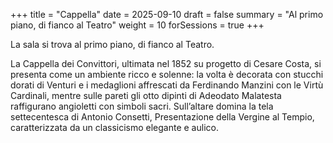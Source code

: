 +++
title = "Cappella"
date = 2025-09-10
draft = false
summary = "Al primo piano, di fianco al Teatro"
weight = 10
forSessions = true
+++

La sala si trova al primo piano, di fianco al Teatro.

La Cappella dei Convittori, ultimata nel 1852 su progetto di Cesare Costa, si presenta come un ambiente ricco e solenne: la volta è decorata con stucchi dorati di Venturi e i medaglioni affrescati da Ferdinando Manzini con le Virtù Cardinali, mentre sulle pareti gli otto dipinti di Adeodato Malatesta raffigurano angioletti con simboli sacri. Sull’altare domina la tela settecentesca di Antonio Consetti, Presentazione della Vergine al Tempio, caratterizzata da un classicismo elegante e aulico.
